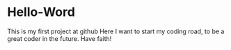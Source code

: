# Hello-Word
This is my first project at github
Here I want to start my coding road, to be a great coder in the future. Have faith!
